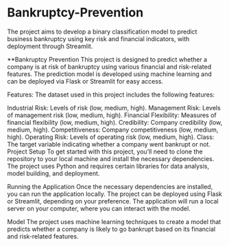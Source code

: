 # Bankruptcy-Prevention
The project aims to develop a binary classification model to predict business bankruptcy using key risk and financial indicators, with deployment through Streamlit.

**Bankruptcy Prevention
This project is designed to predict whether a company is at risk of bankruptcy using various financial and risk-related features. The prediction model is developed using machine learning and can be deployed via Flask or Streamlit for easy access.

Features:
The dataset used in this project includes the following features:

Industrial Risk: Levels of risk (low, medium, high).
Management Risk: Levels of management risk (low, medium, high).
Financial Flexibility: Measures of financial flexibility (low, medium, high).
Credibility: Company credibility (low, medium, high).
Competitiveness: Company competitiveness (low, medium, high).
Operating Risk: Levels of operating risk (low, medium, high).
Class: The target variable indicating whether a company went bankrupt or not.
Project Setup
To get started with this project, you’ll need to clone the repository to your local machine and install the necessary dependencies. The project uses Python and requires certain libraries for data analysis, model building, and deployment.

Running the Application
Once the necessary dependencies are installed, you can run the application locally. The project can be deployed using Flask or Streamlit, depending on your preference. The application will run a local server on your computer, where you can interact with the model.

Model
The project uses machine learning techniques to create a model that predicts whether a company is likely to go bankrupt based on its financial and risk-related features.
